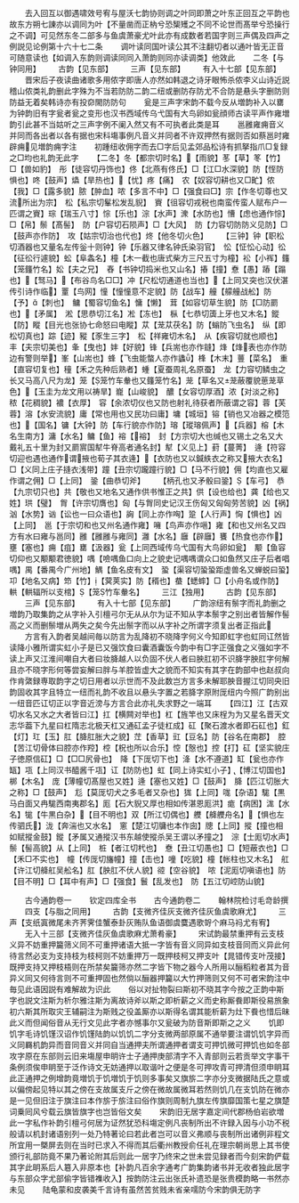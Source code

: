 <!-- { "loadSidebar": true } -->
　　去入回互以御遇啸效号宥与屋沃七韵协则调之叶同即萧之叶东正回互之平韵也故东方朔七諌亦以调同为叶【不量凿而正枘兮恐榘矱之不同不论世而髙举兮恐操行之不调】可见然东冬二部多与鱼虞萧豪尤叶此亦有成数者若国字则三声偶及四声之例説见论例第十六十七二条
　　调叶读同国叶读公其不注翻切者以通叶皆无正音可随意读也【如调入东韵则调读同同入萧韵则同亦读调类】他效此
　　二冬【与钟同用】
　　古韵【见东部】
　　三声【见东部】
　　有入十七部【见东部】
　　晋宋后子夜读曲诸歌多用侬字即唐人亦然如韩退之诗牙眼怖杀侬李义山诗近説稽山侬类礼韵删此字殊为不当若防防二韵二纽或删防存防尤不合防是悬头字删防则防益无着矣韩诗亦有投奅閙防防句
　　瓮是三声字宋韵不载今反从増韵补入以罋为钟韵旧有字瓮者瓮之变形也汉书西域传乌弋国有大鸟卵如瓮顔师古读平声作雍増韵引此甚不当姑听之三声字例不阑入然又有不可执者此类是耳
　　邕雝雍痈音义并同而各出者以各有据也宋科塲事例凡音义并同者不许双押然有据则否如蔡邕时雍辟痈见増韵痈字注
　　初踵纽收佣字而去□字后见孟郊品松诗有抓拏指爪□复録之□均也礼韵无此字
　　【二冬】冬【都宗切时名】【雨貌】苳【草】笗【竹】□【兽如豹】　彤【徒容切丹饰也】佟【北燕有佟氏】□【江□水深貌】防【恎防惧也】咚【鼓声】爞【旱热也】【忧】疼【痛】　农【奴容切耕也又□甿】侬【我】□【露多貌】脓【肿血】哝【多言不中】□【强食曰□】宗【作冬切尊也又流所出为宗】　松【私宗切髼松发乱貎】　賨【徂容切戎税也南蛮传蛮人赋布户一匹谓之賨】琮【瑞玉八寸】悰【乐也】淙【水声】潨【水防也】慒【虑也通作悰】□【帛】鬃【髙髻】　防【户容切石陨声】□【大风】　防【力容切防防义见防】□【鼓声亦作防】　攻【姑宗切治也代也】炵【他冬切火色】
　　【三钟】钟【职松切酒器也又量名左传釡十则钟】钟【乐器又律名钟氏染羽官】　忪【怔忪心动】彸【征彸行遽貌】蚣【阜螽名】橦【木一截也唐式柴方三尺五寸为橦】衳【小裈】籦【笼籦竹名】妐【夫之兄】　舂【书钟切捣米也又山名】摏【撞】憃【愚】蹖【蹋也】【驽马】【布谷鸟名□□】冲【尺松切通道也当也】【上同又突也汉伏湛传引诗作临】罿【鸟网】憧【憧憧意不定貌】防【战车】艟【艨艟战舩】防【予】【刺也】　鳙【蜀容切鱼名】慵【懒】　茸【如容切草生貌】防【□防罽也】【矛属】　淞【思恭切江名】凇【冻也】　枞【七恭切簴上牙也又木名】鏦【防】瞛【目光也张协七命怒曰电瞛】苁【茏苁茯名】防【螉防飞虫名】　纵【即松切真也】踪【迹】豵【豕生三字】　松【祥雍切木名】　从【疾容切就也顺也】　丰【夫宗切美也】夆【曳也】妦【好貌】锋【兵耑也亦作鏠】烽【烽表也亦作防边有警则举】峯【山耑也】蜂【飞虫能螫人亦作蠭】桻【木末】蘴【菜名】　重【直容切复也】穜【禾之先种后熟者】蝩【夏蚕周礼名原蚕】　龙【力容切鳞虫之长又马高八尺为龙】笼【笼竹车軬也又籦笼竹名】茏【草名又茏蔽覆貌葸茏草色】【玉圭为龙文用以祷旱】巃【山峻貌】　醲【女容切厚酒】浓【对淡之称】秾【花稠貌】襛【衣厚】　容【余浓切仪也又防也射礼待获者所蔽谓之容】蓉【芙蓉】溶【水安流貌】庸【常也用也又民功曰庸】墉【城垣】镕【销也又冶器之模笵也】【国名】镛【大钟】防【车行貌亦作防】瑢【瑽瑢佩声】【兵器】榕【木名生南方】滽【水名】鳙【鱼】褣【褣】　封【方宗切大也缄也又锡土之名又大戴礼五十里为封又罽賔国犎牛脊高者通名封】犎【义见上】葑【蔓菁】　逄【符容切迎也遇也通作谓掖也荀子其衣逄】【衣防也又以鍼紩衣之称又掖大衣名】□【义同上庄子摓衣浅带】蹱【丑宗切躘蹱行貌】□【马不行貌】佣【均直也又雇作谓之佣】□【上同】　銎【曲恭切斧】
　　【柄孔也又矛骰曰銎】【车弓】　恭【九宗切只也】共【敬也又地名又通作供书惟正之共】供【设也给也】龚【给也又姓】珙【璧】　胷【许宗切膺也】匈【与胷同史记汉王伤匈又匈匈劳苦貌】凶【祸】汹【水势】讻【讼也一曰众语也】詾【同上亦作哅】跫【人行声】恟【惧也】凶【上同】　邕【于宗切和也又州名通作雍】噰【鸟声亦作嗈】雍【和也又州名又四方有水曰雍与邕同】雝【雝雝与雍同】灉【水名】廱【辟廱】饔【热食也亦作】壅【塞也】痈【疽】罋【汲器】瓮【上同西域传乌弋国有大鸟卵如瓮】　颙【鱼容切仰也又颙颙君徳貌】喁【噞喁鱼口向上之貌史记喁喁谓众口如鱼然又庄子后者唱喁】禺【番禺今广州地】鰅【鱼名皮有文】　蛩【渠容切蛩蛩距虚兽名又蝉蜕曰蛩】卭【地名又病】笻【竹】【蓂荚实】防【稰也】蛬【蟋蟀】□【小舟名或作防】輁【輁辐所以支棺】【笼竹车軬名】
　　三江【独用】
　　古韵【见东部】
　　三声【见东部】
　　有入十七部【见东部】
　　广韵淙纽有鬃字而礼韵删之増韵乃取集韵之从字补入引檀弓尔无从从尔为证不知从字本鬃字之别出者皆解作髻高之义而删鬃増从两失之矣今先出鬃字而以从字补之所谓字须复出者正指此
　　方言有入韵者吴越间毎以防言为乱降初不晓降字何义今知即虹字也虹同讧然皆读降小雅所谓实虹小子是已又强饮食曰囊酒囊饭今韵中有□字正强食之义强如字不读上声又江淮间嘲自大者曰妆胮越人以负固不伏人者曰胦肛初不识胮字胦肛字何解且亦不晓字形何等尝妄解曰胖与羊腔皆虚大之貌而不知实有其字在韵部中也赵叔向作肯綮録専取韵字之切日用者以示世而不及此数岂方言多未解耶胦音握江切同央旧韵固收其字且特立一纽而礼韵不收且以悬头字置之若胮字原附厐纽内今照广韵别出一纽音匹讧切正以字音近滂与方言合此亦礼失求野之一端耳
　　【四江】江【古双切水名又水之大者皆曰江】扛【横闗对举也】杠【旌竿也又床桯为为又星名晋天文志华葢下九星曰杠隋志北极天杠又通矼孟子徒杠成】矼【聚石渡水者即石矼也】釭【灯】玒【玉】肛【胮肛胀大之貌】茳【香草】豇【豆名】防【谷名在南郡】　腔【苦江切骨体曰腔亦作羫】椌【柷也所以合乐】悾【慤也】控【打】矼【坚实貌庄子徳原信矼】□【□□尻骨也】　降【下厐切下也】洚【水不遵道】缸【瓮也亦作缻】瓨【上同汉书醯酱千瓨】讧【防防也】虹【同上诗实虹小子】【博江切国也】梆【木名】　庞【薄幢切髙屋也又姓】逄【塞也又姓】□【鼓声】　胮【匹江切胀大之称】□【鼓声】　尨【莫厐切犬之多毛者又杂也】狵【上同】哤【杂语】駹【黒马白面又冉駹西南夷郡名】厖【石大貎又厚也相如传湛恩厖洪】痝【病困】浝【水名】牻【牛黒白杂】【目不明也】双【所江切偶也】艭【舽艭舟名】【惧也左传驷氏】泷【奔湍也又水名】　窻【楚江切牗也本作囱】牕【上同】摐【撞也相如赋摐金鼓】鏦【矛属又通摐汉书东越使摐杀吴王谓以矛撞之】　淙【士厖切水声】鬃【髻高貌】从【上同】　桩【者江切杙也】　憃【丑江切愚也】□【短蔽衣也】□【禾□不实也】　幢【传厐切旛幢】撞【击也】噇【吃貌】橦【帐柱也又木名】　舡【许江切舽舡吴舩名】肛【胦肛不伏人貌】谾【空谷貌】　哝【泥厖切嗔语也】防【目不明】□【耳中有声】□【强食】鬟【乱发也】　防【五江切崆防山貌】






　　古今通韵卷一
　　钦定四库全书
　　古今通韵卷二
　　翰林院检讨毛竒龄撰
　　四支【与脂之同用】
　　古韵【支微齐佳灰支微齐佳灰鱼虞歌麻尤】
　　三声【支纸寘微尾未齐荠霁佳蟹泰卦灰贿队鱼语御虞麌遇歌哿个麻马祃尤有宥】
　　无入十三部【支微齐佳灰鱼虞歌麻尤萧肴豪】
　　宋试韵最禁重押有云支枝义异不妨重押籭筛义同不可重押诸语大抵一字皆有音义同异如支枝音同而义异此何待言然必支为支持枝为枝柯则不妨重押万一既押枝柯又押支叶【晁错传支叶茂接】既押支持又押枝梧则在所禁矣籭筛亦然二字皆下物之器今人所用以酾稻粒者其为音异义同又何待言则不可重押固也然倘以酾器押籭以大竹押筛则又何不可者宋韵注中毎见此语因説有难解故为识此
　　俗以对扯物裂曰斯初不晓其字今按之正韵中斯字也説文注斯为析尔雅注斯为离故诗斧以斯之即析薪之义而史称厮飬即斯役易旅象初六斯其所取灾王辅嗣注为斯贱之役盖厮亦以斯得名谓其能析薪为灶下飬也惜后昧此义而但闻俗音从无行文见此字者亦憾事尔又瓮破为防音斯即斯之之义
　　饥即饥字毛诗饥馑汉诏作饥馑陆韵以饥饥二字分支微两部原属不通举要注谓饥饥字异而义同羇机韵异而音同音义并同自当通押夫所谓通押者谓支可押饥微可押饥也如冬部攻字原在东部则云旧来塲屋申眀许士子通押庚部清字不入青部则云若贡举文字事干条例须俟申眀至于泛作诗文无妨通押以取谐叶之便是冬可押攻青可押清但须申眀耳此正通押之例增韵竟増饥于饥増饥于饥则多事矣又旗旂二字亦分支微据陆氏之意或以偏傍起见特以其之傍在支故属支斤之傍在微故属微耳若然则饥几在支饥防在微亦是一见但旧注于旗注曰本作旂于旂注曰俗作旗则周制九旗左传旗靡国策七星之旗楚词乗囘风兮载云旗皆旗字也岂皆俗文矣
　　宋韵旧无居字嘉定间代郡杨伯岩欲増此一字私作补韵引檀弓何居为证然犹恐科塲定例凡丧制所出不许録入因与小功不税般请以机封诸语别列一处乃特著论曰若此者岂可以音义弗顺与丧制所出诸例非程文所宜用一槩屏去则在当时已求入不得而其后衢州教授俞任礼在理宗朝尚思上其书使颁行礼部防竟不果乃著论附其后则此一居字乃终宋之世未尝见録者而今刻宋韵俨载其字此眀系后人簒入非原本也【补韵凡百余字通考广韵集韵诸书并无收者独此居字与东部众字尤部偷字皆错襍收入】按韵防注云出张氏补遗恐是张贵模韵略一书然亦未见
　　陆龟蒙和皮袭美千言诗有虽然苦贫贱未省亲嚅防今宋韵俱无防字
